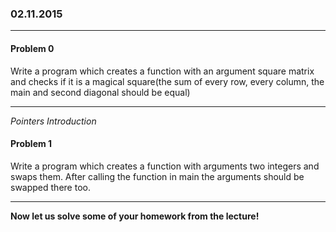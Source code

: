 ### 02.11.2015

---

#### Problem 0

Write a program which creates a function with an argument square matrix and checks if it is a magical square(the sum of every row, every column, the main and second diagonal should be equal)


---

*Pointers Introduction*

#### Problem 1

Write a program which creates a function with arguments two integers and swaps them. After calling the function in main the arguments should be swapped there too.


---

**Now let us solve some of your homework from the lecture!**





